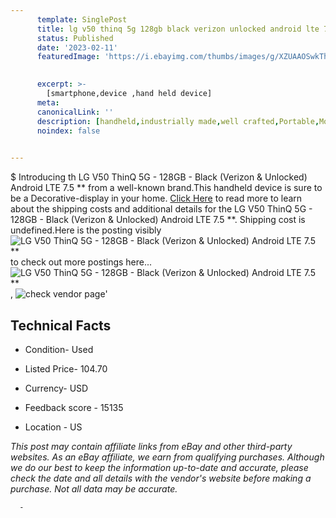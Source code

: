 ```yaml
---
      template: SinglePost
      title: lg v50 thinq 5g 128gb black verizon unlocked android lte 7 5 
      status: Published
      date: '2023-02-11'
      featuredImage: 'https://i.ebayimg.com/thumbs/images/g/XZUAAOSwkThg03UC/s-l225.jpg'
       

      excerpt: >-
        [smartphone,device ,hand held device]
      meta:
      canonicalLink: ''
      description: [handheld,industrially made,well crafted,Portable,Mobile,Compact,Convenient,Lightweight,Maneuverable,Man-portable,Miniature,Carriable,Hand-held,Light,Holdable,Transportable,Mobile device,Pocket-sized,On-the-go,Wireless,Cordless,Compact size,Convenient size, smartphone,device ,hand held device]
      noindex: false
      

---
```

$
      Introducing th LG V50 ThinQ 5G - 128GB - Black (Verizon & Unlocked) Android LTE 7.5 ** from a well-known brand.This handheld device  is sure to be a Decorative-display in your home. [Click Here](https://www.ebay.com/itm/324688520346?hash=item4b98f1a49a%3Ag%3AXZUAAOSwkThg03UC&mkevt=1&mkcid=1&mkrid=711-53200-19255-0&campid=%253CePNCampaignId%253E&customid=%253CreferenceId%253E&toolid=10049) to read more to learn about the shipping costs and additional details for the LG V50 ThinQ 5G - 128GB - Black (Verizon & Unlocked) Android LTE 7.5 **. Shipping cost is undefined.Here is the posting visibly ![LG V50 ThinQ 5G - 128GB - Black (Verizon & Unlocked) Android LTE 7.5 **](https://i.ebayimg.com/thumbs/images/g/XZUAAOSwkThg03UC/s-l225.jpg) to check out more postings here... ![LG V50 ThinQ 5G - 128GB - Black (Verizon & Unlocked) Android LTE 7.5 **](https://i.ebayimg.com/images/g/XZUAAOSwkThg03UC/s-l960.jpg), ![check vendor page](https://origin-galleryplus.ebayimg.com/ws/web/324688520346_2_0_1/225x225.jpg)'

      

 ## Technical Facts 



     
      

 - Condition- Used 


      

 - Listed Price- 104.70 


      

 - Currency- USD 


      

 - Feedback score - 15135 


      

 - Location - US 


      
      

 *_This post may contain affiliate links from eBay and other third-party websites. As an eBay affiliate, we earn from qualifying purchases. Although we do our best to keep the information up-to-date and accurate, please check the date and all details with the vendor's website before making a purchase. Not all data may be accurate._*




      -
